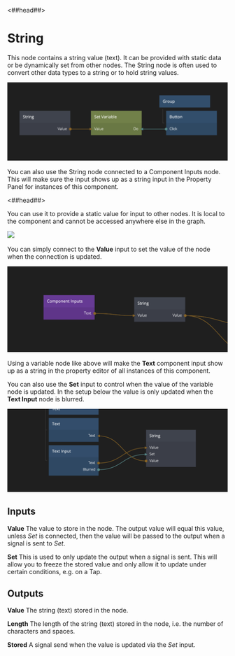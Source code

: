 
<##head##>
# String

This node contains a <span class="ndl-data">string</span> value (text). It can be provided with static data or be dynamically set from other nodes. The <span class="ndl-node">String</span> node is often used to convert other data types to a <span class="ndl-data">string</span> or to hold string values.

![](./string_node.png ':class=img-size-l')

You can also use the String node connected to a <span class="ndl-node">Component Inputs</span> node. This will make sure the input shows up as a <span class="ndl-data">string</span> input in the Property Panel for instances of this component.

<##head##>

You can use it to provide a static value for input to other nodes. It is local to the component and cannot be accessed anywhere else in the graph.

<div class="ndl-images">
    <img src="/guides/variables-and-objects/local-string.png" class="ndl-image large"></img>
</div>

You can simply connect to the **Value** input to set the value of the node when the connection is updated.

<div class="ndl-images">
    <img src="/nodes/data/string-1.png" class="ndl-image large"></img>
</div>

Using a variable node like above will make the **Text** component input show up as a string in the property editor of all instances of this component.

You can also use the **Set** input to control when the value of the variable node is updated. In the setup below the value is only updated when the **Text Input** node is blurred.

<div class="ndl-images">
    <img src="/nodes/data/string-2.png" class="ndl-image large"></img>
</div>

## Inputs

**Value**
The value to store in the node. The output value will equal this value, unless _Set_
is connected, then the value will be passed to the output when a signal is sent to _Set_.

**Set**
This is used to only update the output when a signal is sent. This will allow you to freeze
the stored value and only allow it to update under certain conditions, e.g. on a Tap.

## Outputs

**Value**
The string (text) stored in the node.

**Length**
The length of the string (text) stored in the node, i.e. the number of characters and spaces.

**Stored**
A signal send when the value is updated via the _Set_ input.

</div>
